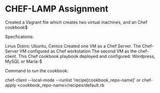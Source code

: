 # CHEF-LAMP Assignment
Created a Vagrant file which creates two virtual machines, and an Chef cookbook$

Specfications:

Linux Distro: Ubuntu, Centos
Created one VM as a Chef Server.
The Chef-Server VM configured as Chef workstation
The second VM as the chef-client.
This Chef cookbook playbook deployed and configured: Wordpress, MySQL or Maria-$


Command to run the cookbook:

chef-client --local-mode --runlist 'recipe[cookbook_repo-name]'
or
chef-apply <cookbook_repo-name>/recipes/default.rb

